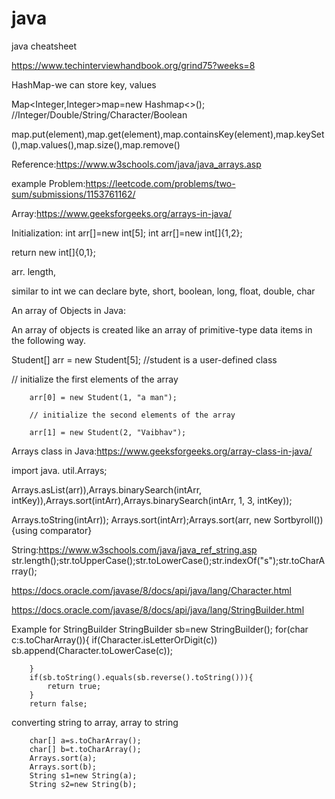 # java
java cheatsheet

https://www.techinterviewhandbook.org/grind75?weeks=8

HashMap-we can store key, values

Map<Integer,Integer>map=new Hashmap<>(); //Integer/Double/String/Character/Boolean

map.put(element),map.get(element),map.containsKey(element),map.keySet(),map.values(),map.size(),map.remove()

Reference:https://www.w3schools.com/java/java_arrays.asp

example Problem:https://leetcode.com/problems/two-sum/submissions/1153761162/


Array:https://www.geeksforgeeks.org/arrays-in-java/

Initialization: int arr[]=new int[5]; int arr[]=new int[]{1,2};

return new int[]{0,1};

arr. length,

 similar to int we can declare byte, short, boolean, long, float, double, char
 
An array of Objects in Java:

An array of objects is created like an array of primitive-type data items in the following way.

Student[] arr = new Student[5]; //student is a user-defined class

// initialize the first elements of the array

        arr[0] = new Student(1, "a man");
 
        // initialize the second elements of the array
        
        arr[1] = new Student(2, "Vaibhav");


Arrays class in Java:https://www.geeksforgeeks.org/array-class-in-java/

import java. util.Arrays; 

Arrays.asList(arr)),Arrays.binarySearch(intArr, intKey)),Arrays.sort(intArr),Arrays.binarySearch(intArr, 1, 3, intKey)); 

Arrays.toString(intArr)); Arrays.sort(intArr);Arrays.sort(arr, new Sortbyroll()){using comparator}




String:https://www.w3schools.com/java/java_ref_string.asp
str.length();str.toUpperCase();str.toLowerCase();str.indexOf("s");str.toCharArray();

https://docs.oracle.com/javase/8/docs/api/java/lang/Character.html

https://docs.oracle.com/javase/8/docs/api/java/lang/StringBuilder.html

Example for StringBuilder
StringBuilder sb=new StringBuilder();
        for(char c:s.toCharArray()){
            if(Character.isLetterOrDigit(c))
               sb.append(Character.toLowerCase(c));

        }
        if(sb.toString().equals(sb.reverse().toString())){
            return true;
        }
        return false;


 converting string to array, array to string
 
        char[] a=s.toCharArray();
        char[] b=t.toCharArray();
        Arrays.sort(a);
        Arrays.sort(b);
        String s1=new String(a);
        String s2=new String(b);







  










